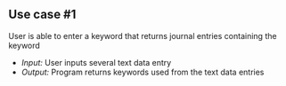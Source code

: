## Use case #1
User is able to enter a keyword that returns journal entries containing the keyword
- _Input:_ User inputs several text data entry
- _Output:_ Program returns keywords used from the text data entries
